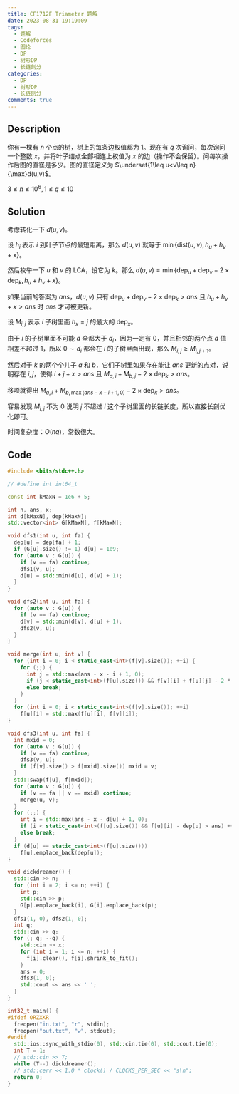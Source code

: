 ```yaml
---
title: CF1712F Triameter 题解
date: 2023-08-31 19:19:09
tags:
  - 题解
  - Codeforces
  - 图论
  - DP
  - 树形DP
  - 长链剖分
categories:
  - DP
  - 树形DP
  - 长链剖分
comments: true
---
```

## Description

你有一棵有 $n$ 个点的树，树上的每条边权值都为 $1$。现在有 $q$ 次询问，每次询问一个整数 $x$，并将叶子结点全部相连上权值为 $x$ 的边（操作不会保留）。问每次操作后图的直径是多少。图的直径定义为 $\underset{1\leq u<v\leq n}{\max}d(u,v)$。

$3\leq n\leq 10^6,1\leq q\leq 10$

<!--more-->

## Solution

考虑转化一下 $d(u,v)$。

设 $h_i$ 表示 $i$ 到叶子节点的最短距离，那么 $d(u,v)$ 就等于 $\min\{\text{dist}(u,v),h_u+h_v+x\}$。

然后枚举一下 $u$ 和 $v$ 的 $\text{LCA}$，设它为 $k$。那么 $d(u,v)=\min\{\text{dep}_u+\text{dep}_v-2\times \text{dep}_k,h_u+h_v+x\}$。

如果当前的答案为 $ans$，$d(u,v)$ 只有 $\text{dep}_u+\text{dep}_v-2\times \text{dep}_k>ans$ 且 $h_u+h_v+x>ans$ 时 $ans$ 才可被更新。

设 $M_{i,j}$ 表示 $i$ 子树里面 $h_{x}=j$ 的最大的 $\text{dep}_x$。

由于 $i$ 的子树里面不可能 $d$ 全都大于 $d_i$，因为一定有 $0$，并且相邻的两个点 $d$ 值相差不超过 $1$，所以 $0\sim d_i$ 都会在 $i$ 的子树里面出现，那么 $M_{i,j}\geq M_{i,j+1}$。

然后对于 $k$ 的两个个儿子 $a$ 和 $b$，它们子树里如果存在能让 $ans$ 更新的点对，说明存在 $i,j$，使得 $i+j+x>ans$ 且 $M_{a,i}+M_{b,j}-2\times\text{dep}_k>ans$。

移项就得出 $M_{a,i}+M_{b,\max(ans-x-i+1,0)}-2\times \text{dep}_k>ans$。

容易发现 $M_{i,j}$ 不为 $0$ 说明 $j$ 不超过 $i$ 这个子树里面的长链长度，所以直接长剖优化即可。

时间复杂度：$O(nq)$，常数很大。

## Code

```cpp
#include <bits/stdc++.h>

// #define int int64_t

const int kMaxN = 1e6 + 5;

int n, ans, x;
int d[kMaxN], dep[kMaxN];
std::vector<int> G[kMaxN], f[kMaxN];

void dfs1(int u, int fa) {
  dep[u] = dep[fa] + 1;
  if (G[u].size() != 1) d[u] = 1e9;
  for (auto v : G[u]) {
    if (v == fa) continue;
    dfs1(v, u);
    d[u] = std::min(d[u], d[v] + 1);
  }
}

void dfs2(int u, int fa) {
  for (auto v : G[u]) {
    if (v == fa) continue;
    d[v] = std::min(d[v], d[u] + 1);
    dfs2(v, u);
  }
}

void merge(int u, int v) {
  for (int i = 0; i < static_cast<int>(f[v].size()); ++i) {
    for (;;) {
      int j = std::max(ans - x - i + 1, 0);
      if (j < static_cast<int>(f[u].size()) && f[v][i] + f[u][j] - 2 * dep[u] > ans) ++ans;
      else break;
    }
  }
  for (int i = 0; i < static_cast<int>(f[v].size()); ++i)
    f[u][i] = std::max(f[u][i], f[v][i]);
}

void dfs3(int u, int fa) {
  int mxid = 0;
  for (auto v : G[u]) {
    if (v == fa) continue;
    dfs3(v, u);
    if (f[v].size() > f[mxid].size()) mxid = v;
  }
  std::swap(f[u], f[mxid]);
  for (auto v : G[u]) {
    if (v == fa || v == mxid) continue;
    merge(u, v);
  }
  for (;;) {
    int i = std::max(ans - x - d[u] + 1, 0);
    if (i < static_cast<int>(f[u].size()) && f[u][i] - dep[u] > ans) ++ans;
    else break;
  }
  if (d[u] == static_cast<int>(f[u].size()))
    f[u].emplace_back(dep[u]);
}

void dickdreamer() {
  std::cin >> n;
  for (int i = 2; i <= n; ++i) {
    int p;
    std::cin >> p;
    G[p].emplace_back(i), G[i].emplace_back(p);
  }
  dfs1(1, 0), dfs2(1, 0);
  int q;
  std::cin >> q;
  for (; q; --q) {
    std::cin >> x;
    for (int i = 1; i <= n; ++i) {
      f[i].clear(), f[i].shrink_to_fit();
    }
    ans = 0;
    dfs3(1, 0);
    std::cout << ans << ' ';
  }
}

int32_t main() {
#ifdef ORZXKR
  freopen("in.txt", "r", stdin);
  freopen("out.txt", "w", stdout);
#endif
  std::ios::sync_with_stdio(0), std::cin.tie(0), std::cout.tie(0);
  int T = 1;
  // std::cin >> T;
  while (T--) dickdreamer();
  // std::cerr << 1.0 * clock() / CLOCKS_PER_SEC << "s\n";
  return 0;
}
```